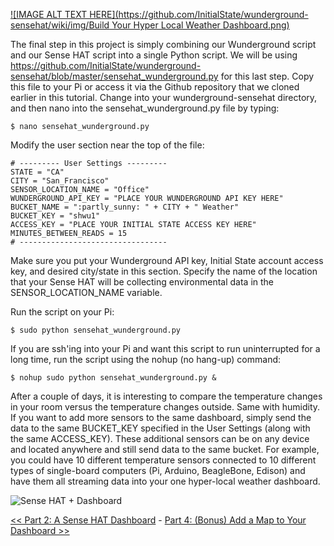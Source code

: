 [![IMAGE ALT TEXT HERE](https://github.com/InitialState/wunderground-sensehat/wiki/img/Build Your Hyper Local Weather Dashboard.png)](https://youtu.be/vFILgccm84s)

The final step in this project is simply combining our Wunderground script and our Sense HAT script into a single Python script. We will be using https://github.com/InitialState/wunderground-sensehat/blob/master/sensehat_wunderground.py for this last step. Copy this file to your Pi or access it via the Github repository that we cloned earlier in this tutorial. Change into your wunderground-sensehat directory, and then nano into the sensehat_wunderground.py file by typing:

    $ nano sensehat_wunderground.py

Modify the user section near the top of the file:

```
# --------- User Settings ---------
STATE = "CA"
CITY = "San_Francisco"
SENSOR_LOCATION_NAME = "Office"
WUNDERGROUND_API_KEY = "PLACE YOUR WUNDERGROUND API KEY HERE"
BUCKET_NAME = ":partly_sunny: " + CITY + " Weather"
BUCKET_KEY = "shwu1"
ACCESS_KEY = "PLACE YOUR INITIAL STATE ACCESS KEY HERE"
MINUTES_BETWEEN_READS = 15
# ---------------------------------
```

Make sure you put your Wunderground API key, Initial State account access key, and desired city/state in this section. Specify the name of the location that your Sense HAT will be collecting environmental data in the SENSOR_LOCATION_NAME variable.  

Run the script on your Pi:
```
$ sudo python sensehat_wunderground.py
```

If you are ssh'ing into your Pi and want this script to run uninterrupted for a long time, run the script using the nohup (no hang-up) command:

```
$ nohup sudo python sensehat_wunderground.py &
```

After a couple of days, it is interesting to compare the temperature changes in your room versus the temperature changes outside. Same with humidity. If you want to add more sensors to the same dashboard, simply send the data to the same BUCKET_KEY specified in the User Settings (along with the same ACCESS_KEY). These additional sensors can be on any device and located anywhere and still send data to the same bucket. For example, you could have 10 different temperature sensors connected to 10 different types of single-board computers (Pi, Arduino, BeagleBone, Edison) and have them all streaming data into your one hyper-local weather dashboard.  

![Sense HAT + Dashboard](https://github.com/InitialState/wunderground-sensehat/wiki/img/hyperlocal_dashboard.jpg)

[<< Part 2: A Sense HAT Dashboard](Part-2.-A-Sense-HAT-Dashboard) - [Part 4: (Bonus) Add a Map to Your Dashboard >>](Part-4.-Add-a-Map-to-Your-Dashboard)